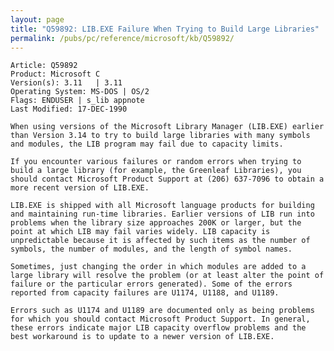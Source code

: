 ```yaml
---
layout: page
title: "Q59892: LIB.EXE Failure When Trying to Build Large Libraries"
permalink: /pubs/pc/reference/microsoft/kb/Q59892/
---
```


	Article: Q59892
	Product: Microsoft C
	Version(s): 3.11   | 3.11
	Operating System: MS-DOS | OS/2
	Flags: ENDUSER | s_lib appnote
	Last Modified: 17-DEC-1990
	
	When using versions of the Microsoft Library Manager (LIB.EXE) earlier
	than Version 3.14 to try to build large libraries with many symbols
	and modules, the LIB program may fail due to capacity limits.
	
	If you encounter various failures or random errors when trying to
	build a large library (for example, the Greenleaf Libraries), you
	should contact Microsoft Product Support at (206) 637-7096 to obtain a
	more recent version of LIB.EXE.
	
	LIB.EXE is shipped with all Microsoft language products for building
	and maintaining run-time libraries. Earlier versions of LIB run into
	problems when the library size approaches 200K or larger, but the
	point at which LIB may fail varies widely. LIB capacity is
	unpredictable because it is affected by such items as the number of
	symbols, the number of modules, and the length of symbol names.
	
	Sometimes, just changing the order in which modules are added to a
	large library will resolve the problem (or at least alter the point of
	failure or the particular errors generated). Some of the errors
	reported from capacity failures are U1174, U1188, and U1189.
	
	Errors such as U1174 and U1189 are documented only as being problems
	for which you should contact Microsoft Product Support. In general,
	these errors indicate major LIB capacity overflow problems and the
	best workaround is to update to a newer version of LIB.EXE.
